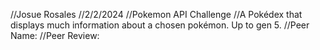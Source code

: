 //Josue Rosales
//2/2/2024
//Pokemon API Challenge
//A Pokédex that displays much information about a chosen pokémon. Up to gen 5.
//Peer Name: 
//Peer Review: 
